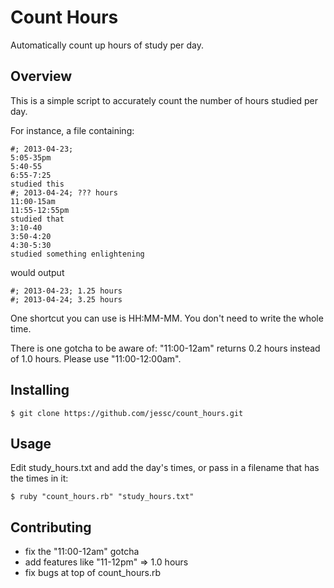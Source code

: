 
# Count Hours

Automatically count up hours of study per day.

## Overview

This is a simple script to accurately count the number of hours studied per day.

For instance, a file containing:

	#; 2013-04-23;
	5:05-35pm
	5:40-55
	6:55-7:25
	studied this
	#; 2013-04-24; ??? hours
	11:00-15am
	11:55-12:55pm
	studied that
	3:10-40
	3:50-4:20
	4:30-5:30
	studied something enlightening

would output 

	#; 2013-04-23; 1.25 hours
	#; 2013-04-24; 3.25 hours

One shortcut you can use is HH:MM-MM. You don't need to write the whole time.

There is one gotcha to be aware of: "11:00-12am" returns 0.2 hours instead of 1.0 hours. Please use "11:00-12:00am".

## Installing

	$ git clone https://github.com/jessc/count_hours.git

## Usage

Edit study_hours.txt and add the day's times, or pass in a filename that has the times in it:

	$ ruby "count_hours.rb" "study_hours.txt"

## Contributing
 - fix the "11:00-12am" gotcha
 - add features like "11-12pm" => 1.0 hours
 - fix bugs at top of count_hours.rb
